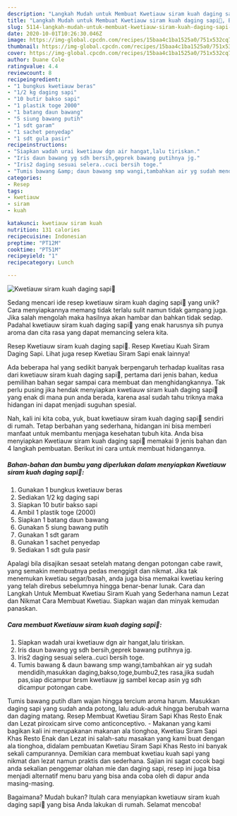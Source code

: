```yaml
---
description: "Langkah Mudah untuk Membuat Kwetiauw siram kuah daging sapi🍜, Bisa Manjain Lidah"
title: "Langkah Mudah untuk Membuat Kwetiauw siram kuah daging sapi🍜, Bisa Manjain Lidah"
slug: 5114-langkah-mudah-untuk-membuat-kwetiauw-siram-kuah-daging-sapi-bisa-manjain-lidah
date: 2020-10-01T10:26:30.046Z
image: https://img-global.cpcdn.com/recipes/15baa4c1ba1525a0/751x532cq70/kwetiauw-siram-kuah-daging-sapi🍜-foto-resep-utama.jpg
thumbnail: https://img-global.cpcdn.com/recipes/15baa4c1ba1525a0/751x532cq70/kwetiauw-siram-kuah-daging-sapi🍜-foto-resep-utama.jpg
cover: https://img-global.cpcdn.com/recipes/15baa4c1ba1525a0/751x532cq70/kwetiauw-siram-kuah-daging-sapi🍜-foto-resep-utama.jpg
author: Duane Cole
ratingvalue: 4.4
reviewcount: 8
recipeingredient:
- "1 bungkus kwetiauw beras"
- "1/2 kg daging sapi"
- "10 butir bakso sapi"
- "1 plastik toge 2000"
- "1 batang daun bawang"
- "5 siung bawang putih"
- "1 sdt garam"
- "1 sachet penyedap"
- "1 sdt gula pasir"
recipeinstructions:
- "Siapkan wadah urai kwetiauw dgn air hangat,lalu tiriskan."
- "Iris daun bawang yg sdh bersih,geprek bawang putihnya jg."
- "Iris2 daging sesuai selera..cuci bersih toge."
- "Tumis bawang &amp; daun bawang smp wangi,tambahkan air yg sudah mendidih,masukkan daging,bakso,toge,bumbu2,tes rasa,jika sudah pas,siap dicampur brsm kwetiauw jg sambel kecap asin yg sdh dicampur potongan cabe."
categories:
- Resep
tags:
- kwetiauw
- siram
- kuah

katakunci: kwetiauw siram kuah 
nutrition: 131 calories
recipecuisine: Indonesian
preptime: "PT12M"
cooktime: "PT51M"
recipeyield: "1"
recipecategory: Lunch

---
```



![Kwetiauw siram kuah daging sapi🍜](https://img-global.cpcdn.com/recipes/15baa4c1ba1525a0/751x532cq70/kwetiauw-siram-kuah-daging-sapi🍜-foto-resep-utama.jpg)

Sedang mencari ide resep kwetiauw siram kuah daging sapi🍜 yang unik? Cara menyiapkannya memang tidak terlalu sulit namun tidak gampang juga. Jika salah mengolah maka hasilnya akan hambar dan bahkan tidak sedap. Padahal kwetiauw siram kuah daging sapi🍜 yang enak harusnya sih punya aroma dan cita rasa yang dapat memancing selera kita.

Resep Kwetiauw siram kuah daging sapi🍜. Resep Kwetiau Kuah Siram Daging Sapi. Lihat juga resep Kwetiau Siram Sapi enak lainnya!

Ada beberapa hal yang sedikit banyak berpengaruh terhadap kualitas rasa dari kwetiauw siram kuah daging sapi🍜, pertama dari jenis bahan, kedua pemilihan bahan segar sampai cara membuat dan menghidangkannya. Tak perlu pusing jika hendak menyiapkan kwetiauw siram kuah daging sapi🍜 yang enak di mana pun anda berada, karena asal sudah tahu triknya maka hidangan ini dapat menjadi suguhan spesial.


Nah, kali ini kita coba, yuk, buat kwetiauw siram kuah daging sapi🍜 sendiri di rumah. Tetap berbahan yang sederhana, hidangan ini bisa memberi manfaat untuk membantu menjaga kesehatan tubuh kita. Anda bisa menyiapkan Kwetiauw siram kuah daging sapi🍜 memakai 9 jenis bahan dan 4 langkah pembuatan. Berikut ini cara untuk membuat hidangannya.

<!--inarticleads1-->

##### Bahan-bahan dan bumbu yang diperlukan dalam menyiapkan Kwetiauw siram kuah daging sapi🍜:

1. Gunakan 1 bungkus kwetiauw beras
1. Sediakan 1/2 kg daging sapi
1. Siapkan 10 butir bakso sapi
1. Ambil 1 plastik toge (2000)
1. Siapkan 1 batang daun bawang
1. Gunakan 5 siung bawang putih
1. Gunakan 1 sdt garam
1. Gunakan 1 sachet penyedap
1. Sediakan 1 sdt gula pasir


Apalagi bila disajikan sesaat setelah matang dengan potongan cabe rawit, yang semakin membuatnya pedas menggigit dan nikmat. Jika tak menemukan kwetiau segar/basah, anda juga bisa memakai kwetiau kering yang telah direbus sebelumnya hingga benar-benar lunak. Cara dan Langkah Untuk Membuat Kwetiau Siram Kuah yang Sederhana namun Lezat dan Nikmat Cara Membuat Kwetiau. Siapkan wajan dan minyak kemudan panaskan. 

<!--inarticleads2-->

##### Cara membuat Kwetiauw siram kuah daging sapi🍜:

1. Siapkan wadah urai kwetiauw dgn air hangat,lalu tiriskan.
1. Iris daun bawang yg sdh bersih,geprek bawang putihnya jg.
1. Iris2 daging sesuai selera..cuci bersih toge.
1. Tumis bawang &amp; daun bawang smp wangi,tambahkan air yg sudah mendidih,masukkan daging,bakso,toge,bumbu2,tes rasa,jika sudah pas,siap dicampur brsm kwetiauw jg sambel kecap asin yg sdh dicampur potongan cabe.


Tumis bawang putih dlam wajan hingga tercium aroma harum. Masukkan daging sapi yang sudah anda potong, lalu aduk-aduk hingga berubah warna dan daging matang. Resep Membuat Kwetiau Siram Sapi Khas Resto Enak dan Lezat piroxicam sirve como anticonceptivo. - Makanan yang kami bagikan kali ini merupakanan makanan ala tionghoa, Kwetiau Siram Sapi Khas Resto Enak dan Lezat ini salah-satu masakan yang kami buat dengan ala tionghoa, didalam pembuatan Kwetiau Siram Sapi Khas Resto ini banyak sekali campurannya. Demikian cara membuat kwetiau kuah sapi yang nikmat dan lezat namun praktis dan sederhana. Sajian ini sagat cocok bagi anda sekalian penggemar olahan mie dan daging sapi, resep ini juga bisa menjadi alternatif menu baru yang bisa anda coba oleh di dapur anda masing-masing. 

Bagaimana? Mudah bukan? Itulah cara menyiapkan kwetiauw siram kuah daging sapi🍜 yang bisa Anda lakukan di rumah. Selamat mencoba!
